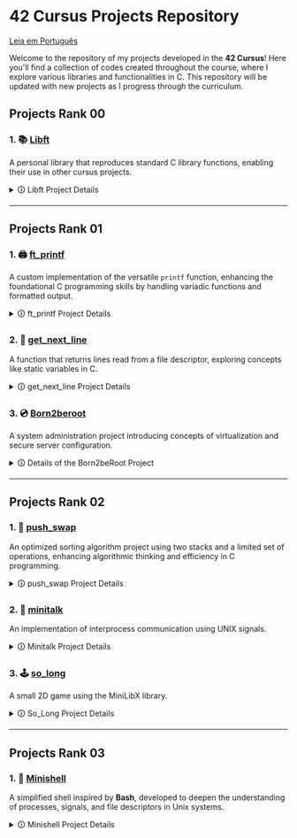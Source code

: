 # 42 Cursus Projects Repository

[Leia em Português](README.pt.md)

Welcome to the repository of my projects developed in the **42 Cursus**! Here you'll find a collection of codes created throughout the course, where I explore various libraries and functionalities in C. This repository will be updated with new projects as I progress through the curriculum.

## Projects Rank 00

### 1. 📚 [Libft](Libft)
   A personal library that reproduces standard C library functions, enabling their use in other cursus projects.

   <details>
     <summary> 🛈 Libft Project Details</summary>

   - **Objective**: Create a personal library, `libft.a`, containing various general-use functions, such as string manipulation, conversion, and memory handling.
   - **Implemented Functions**:

     | Function        | File              | Description                                                             |
     |-----------------|-------------------|-------------------------------------------------------------------------|
     | `ft_isalpha`    | `ft_isalpha.c`    | Checks if the character is alphabetic                                   |
     | `ft_isdigit`    | `ft_isdigit.c`    | Checks if the character is a digit                                      |
     | `ft_isalnum`    | `ft_isalnum.c`    | Checks if the character is alphanumeric                                 |
     | `ft_isascii`    | `ft_isascii.c`    | Checks if the character is in the ASCII table                           |
     | `ft_isprint`    | `ft_isprint.c`    | Checks if it's a printable character                                    |
     | `ft_strlen`     | `ft_strlen.c`     | Calculates the length of a string                                       |
     | `ft_memset`     | `ft_memset.c`     | Fills the bytes of a memory block with a constant value                 |
     | `ft_bzero`      | `ft_bzero.c`      | Fills the bytes of a memory block with zero                             |
     | `ft_memcpy`     | `ft_memcpy.c`     | Copies a memory block                                                   |
     | `ft_memmove`    | `ft_memmove.c`    | Copies a memory block, handling overlaps                                |
     | `ft_strlcpy`    | `ft_strlcpy.c`    | Copies a string                                                         |
     | `ft_strlcat`    | `ft_strlcat.c`    | Concatenates two strings                                                |
     | `ft_toupper`    | `ft_toupper.c`    | Converts a character to uppercase                                       |
     | `ft_tolower`    | `ft_tolower.c`    | Converts a character to lowercase                                       |
     | `ft_strchr`     | `ft_strchr.c`     | Searches for the first occurrence of a character in a string            |
     | `ft_strrchr`    | `ft_strrchr.c`    | Searches for the last occurrence of a character in a string             |
     | `ft_strncmp`    | `ft_strncmp.c`    | Compares two strings                                                    |
     | `ft_memchr`     | `ft_memchr.c`     | Searches for a byte in a memory block                                   |
     | `ft_memcmp`     | `ft_memcmp.c`     | Compares two memory blocks                                              |
     | `ft_strnstr`    | `ft_strnstr.c`    | Searches for a substring within another string, limited by length       |
     | `ft_atoi`       | `ft_atoi.c`       | Converts a string to an integer                                         |
     | `ft_calloc`     | `ft_calloc.c`     | Allocates and initializes memory                                        |
     | `ft_strdup`     | `ft_strdup.c`     | Duplicates a string                                                     |    
     | `ft_substr`     | `ft_substr.c`     | Creates a substring from a string                                       |
     | `ft_strjoin`    | `ft_strjoin.c`    | Concatenates two strings into a new string                              |
     | `ft_strtrim`    | `ft_strtrim.c`    | Removes specific characters from the start and end of a string          |
     | `ft_split`      | `ft_split.c`      | Splits a string into substrings using a delimiter                       |
     | `ft_itoa`       | `ft_itoa.c`       | Converts an integer to a string                                         |
     | `ft_strmapi`    | `ft_strmapi.c`    | Applies a function to each character in a string, creating a new string |
     | `ft_striteri`   | `ft_striteri.c`   | Applies a function to each character in a string                        |
     | `ft_putchar_fd` | `ft_putchar_fd.c` | Writes a character to a file descriptor                                 |
     | `ft_putstr_fd`  | `ft_putstr_fd.c`  | Writes a string to a file descriptor                                    |
     | `ft_putendl_fd` | `ft_putendl_fd.c` | Writes a string followed by a newline to a file descriptor              |
     | `ft_putnbr_fd`  | `ft_putnbr_fd.c`  | Writes an integer to a file descriptor                                  |

   - **Bonus Functions**:

     | Function        | File              | Description                                                             |
     |-----------------|-------------------|-------------------------------------------------------------------------|
     | `ft_lstnew`     | `ft_lstnew.c`     | Creates a new list element                                              |
     | `ft_lstadd_front` | `ft_lstadd_front.c` | Adds an element to the beginning of the list                         |
     | `ft_lstsize`    | `ft_lstsize.c`    | Calculates the size of the list                                         |
     | `ft_lstlast`    | `ft_lstlast.c`    | Returns the last element of the list                                    |
     | `ft_lstadd_back`| `ft_lstadd_back.c`| Adds an element to the end of the list                                  |
     | `ft_lstdelone`  | `ft_lstdelone.c`  | Removes and frees a list element                                        |
     | `ft_lstclear`   | `ft_lstclear.c`   | Clears and frees all elements of the list                               |
     | `ft_lstiter`    | `ft_lstiter.c`    | Iterates over the list and applies a function to each element           |
     | `ft_lstmap`     | `ft_lstmap.c`     | Creates a new list by applying a function to each element               |

   - **Project Norms**:
      - All functions are implemented following the 42 norminette.
      - Dynamically allocated memory is freed correctly.
      - Includes a `Makefile` to compile the library with various rules for cleaning, compiling with bonus functions, etc.
      - The `libft.h` header contains declarations for all the functions implemented in the library, making it easier to use and maintain.

   - **Makefile**:
      - The `Makefile` automates the compilation process for the `libft` library. It includes several rules that streamline building and cleaning up the library files:
      
         - **Rules**:
           - `make` or `make all`: Compiles all `.c` files listed in the source files section of the `Makefile` and generates the static library `libft.a`. This library can be linked to other projects in the cursus to utilize the functions implemented.
           - `make clean`: Deletes all object files (`.o` files) generated during compilation. This rule is useful to clear intermediate files without removing the final `libft.a` library.
           - `make fclean`: Performs a full clean, deleting both object files and the `libft.a` library. This rule is typically used when you want to remove all compiled files and start the build process from scratch.
           - `make re`: This rule is a shortcut that runs `make fclean` followed by `make all`, effectively rebuilding the library from scratch.

         - **Bonus Rule**:
           - `make bonus`: Compiles additional bonus functions and includes them in the `libft.a` library. These bonus functions provide additional functionality, such as handling linked lists (`ft_lst*` functions), which are often required in other                   projects of the cursus.

         - **Variables**:
           - `CC`: Specifies the compiler, usually `gcc`.
           - `CFLAGS`: Contains compiler flags (e.g., `-Wall -Wextra -Werror`), ensuring the code is compiled with strict error and warning checks in line with 42's norms.

         - The `Makefile` ensures that only modified `.c` files are recompiled, improving efficiency in development and debugging. It follows standard `Makefile` conventions, making it easy for any developer familiar with `Makefiles` to use.

        - **Example Usage**:
           - Run `make` to compile the library.
           - Use `make clean` or `make fclean` to remove intermediate files and the library.
           - Run `make bonus` to include bonus functions if needed.

   - **libft.h File**:
      - The `libft.h` file is the main header for the `libft` library. It contains:
        
         - **Function Declarations**: All functions implemented in `libft` are declared here. This allows other files that include `libft.h` to use these functions without needing to redeclare them.
         
         - **Required Libraries**: It includes essential standard libraries such as `<stdlib.h>`, `<unistd.h>`, and `<string.h>`, ensuring that the functions have access to standard C definitions and functionalities.
         
         - **Type and Structure Definitions**: Contains type definitions and structures (such as `t_list`), used for linked list manipulation in the bonus functions. The `t_list` structure, for example, is utilized in `ft_lst*` functions and is                      defined with members like `content` (to hold the node’s content) and `next` (to point to the next node).

      - **Example of the t_list Structure**:
        
        ```c
        typedef struct s_list
        {
            void            *content;
            struct s_list   *next;
        } t_list;
        ```

      - **Purpose**: The `libft.h` serves as a central location for all function declarations and necessary includes for the `libft` library. Once compiled, other projects can simply include `libft.h` to access all functions and structures provided by             the library.

      - **Usage**: Any file that wants to use `libft` functions can include `libft.h` with `#include "libft.h"`, making the entire library accessible with a single include line.
        
   </details>

   ---

## Projects Rank 01

### 1. 🖨️ [ft_printf](ft_printf) 
A custom implementation of the versatile `printf` function, enhancing the foundational C programming skills by handling variadic functions and formatted output.

<details>
  <summary> 🛈 ft_printf Project Details</summary>

- **Objective**: Develop a library, `libftprintf.a`, containing a custom version of the `printf` function, `ft_printf()`, to mimic the behavior of the standard C library function `printf`.

- **Implemented Features**:

  | Conversion   | Description                                                                                     |
  |--------------|-------------------------------------------------------------------------------------------------|
  | `%c`         | Prints a single character                                                                       |
  | `%s`         | Prints a string                                                                                 |
  | `%p`         | Prints a pointer address in hexadecimal format                                                  |
  | `%d`         | Prints a decimal (base 10) integer                                                              |
  | `%i`         | Prints an integer in base 10                                                                    |
  | `%u`         | Prints an unsigned decimal (base 10) number                                                     |
  | `%x`         | Prints a number in lowercase hexadecimal (base 16)                                              |
  | `%X`         | Prints a number in uppercase hexadecimal (base 16)                                              |
  | `%%`         | Prints a literal percent sign                                                                   |


- **Highlights**:
  - Utilizes variadic functions (`va_start`, `va_arg`, `va_end`) to handle a variable number of arguments.
  - Provides formatted output using minimal buffer management, adhering to the project constraints.
  - Fully compatible with `libft`, enabling its integration into future 42 projects.
  - The library is evaluated against the standard `printf` for accuracy and performance.

- **Project Norms**:
  - Code adheres strictly to the 42 norminette.
  - Memory allocated dynamically is appropriately freed, ensuring no memory leaks.
  - Includes a robust `Makefile` to compile the library with different rules.

- **Makefile**:
  - Automates the build process for the `ft_printf` library, ensuring simplicity and consistency.
  - **Rules**:
    - `make` or `make all`: Compiles the library `libftprintf.a`.
    - `make clean`: Removes object files (`.o`).
    - `make fclean`: Removes all compiled files, including `libftprintf.a`.
    - `make re`: Recompiles the project from scratch.
    - `make bonus`: Compiles and includes bonus functionalities if present.

- **Example Usage**:
  ```c
  #include "ft_printf.h"

  int main() {
      ft_printf("Hello, %s! The answer is %d.\n", "world", 42);
      return 0;
  }

- **Challenges and Learning**:
  - Understanding and implementing variadic functions in C.
  - Managing formatted string parsing and output.
  - Emulating the behavior of a widely-used standard library function.

</details>

### 2. 📄 [get_next_line](get_next_line)
A function that returns lines read from a file descriptor, exploring concepts like static variables in C.

<details>
  <summary> 🛈 get_next_line Project Details</summary>

- **Objective**: Develop the `get_next_line()` function that returns a line read from a file descriptor, including the newline character (`\n`) if present.

- **Requirements**:
  - Repeated calls to `get_next_line()` should allow reading the file line by line.
  - If there is nothing left to read or an error occurs, the function should return `NULL`.
  - It should work for both file reading and standard input (`stdin`).
  - The returned line should include the newline character unless the end of the file is reached and it doesn't end with `\n`.

- **Function Name and Files**:
  - Function: `get_next_line`
  - Files: `get_next_line.c`, `get_next_line_utils.c`, `get_next_line.h`

- **Parameters and Return Value**:
  - Parameters:
    - `fd`: the file descriptor to read from.
  - Return:
    - A string containing the read line, or `NULL` if there is nothing more to read or if an error occurred.

- **Allowed External Functions**:
  - `read`, `malloc`, `free`

- **Project Guidelines**:
  - The code must comply with the 42 *norminette*.
  - Dynamically allocated memory must be properly freed, with no leaks.

- **Challenges**:
  - Efficiently use static variables to store unprocessed data between calls.
  - Handle different buffer sizes and unpredictable behavior from file descriptors.

- **Prototype**:
  ```c
  char *get_next_line(int fd);

- **Bonus**:
   - Implementation that supports multiple file descriptors simultaneously.
   - Use only one static variable.

- **Example Usage**:
  ```c
  #include "get_next_line.h"
  #include <fcntl.h>
  #include <stdio.h>

  int main() {
    int fd = open("file.txt", O_RDONLY);
    char *line;

    while ((line = get_next_line(fd)) != NULL) {
        printf("%s", line);
        free(line);
    }
    close(fd);
    return 0;
  }

- **Important Considerations**:
   - Test with various `BUFFER_SIZE` values (e.g., 1, 42, 9999).
   - Ensure that the function reads only what is necessary to return each line.
   - Handle errors such as null pointers and invalid file descriptors.

</details> 

### 3. 💿 [Born2beroot](Born2beroot)

A system administration project introducing concepts of virtualization and secure server configuration.

<details>
  <summary> 🛈 Details of the Born2beRoot Project</summary>

- **Objective**: Create and configure a secure virtual machine using VirtualBox (or UTM) with the following characteristics:
  - Operating system: the latest stable version of Debian or Rocky.
  - Minimal service configuration, without a graphical interface.
  - Creation of at least two encrypted partitions using LVM.

- **Mandatory Configurations**

  - **Firewall**: Configure UFW (or firewalld for Rocky) to allow only connections on SSH port 4242.
  
  - **SSH**:
    - Service running on port 4242.
    - Prohibit SSH connections as root.
  
  - **Users and Groups**:
    - Create a user with your login and assign them to the `user42` and `sudo` groups.
    - Implement a strong password policy:
      - Expiration every 30 days.
      - Minimum of 10 characters, including an uppercase letter, a lowercase letter, and a number.
      - Warning 7 days before expiration.
      - Prohibit more than 3 identical consecutive characters.
  
  - **Sudo**:
    - Limit authentication attempts to 3.
    - Display a custom message in case of error.
    - Archive logs of all actions in `/var/log/sudo/`.
    - Enable TTY mode and restrict paths used by sudo.
  
  - **Hostname**: Must be set as `<login>42` and be modified during the evaluation.
  
  - **Monitoring Script**:
    - A `monitoring.sh` script that displays every 10 minutes information such as:
      - System architecture and kernel version.
      - Number of physical and virtual processors.
      - RAM and disk usage.
      - CPU utilization rate.
      - Last reboot date.
      - LVM status.
      - Number of active connections and logged users.
      - IPv4 and MAC addresses.
      - Number of commands executed with sudo.

- **Rules**:
  - It is necessary to configure and explain the `monitoring.sh` script during the defense.

</details>


---

## Projects Rank 02

### 1. 🧮 [push_swap](https://github.com/andrade950/42push_swap)
An optimized sorting algorithm project using two stacks and a limited set of operations, enhancing algorithmic thinking and efficiency in C programming.

<details>
  <summary> 🛈 push_swap Project Details</summary>

- **Objective**: Develop a program, `push_swap`, that sorts a stack of integers using the smallest number of predefined operations. The goal is to implement an efficient sorting algorithm while adhering to the project constraints.

- **Implemented Features**:  

  | Operação   | Descrição                                                                                   |
  |------------|---------------------------------------------------------------------------------------------|
  | `sa`       | Troca os dois primeiros elementos da pilha `a`                                              |
  | `sb`       | Troca os dois primeiros elementos da pilha `b`                                              |
  | `ss`       | Executa `sa` e `sb` simultaneamente                                                         |
  | `pa`       | Move o elemento do topo da pilha `b` para `a`                                               |
  | `pb`       | Move o elemento do topo da pilha `a` para `b`                                               |
  | `ra`       | Roda `a` (desloca todos os elementos para cima, o primeiro torna-se o último)               |
  | `rb`       | Roda `b` (desloca todos os elementos para cima, o primeiro torna-se o último)               |
  | `rr`       | Executa `ra` e `rb` simultaneamente                                                         |
  | `rra`      | Roda `a` ao contrário (desloca todos os elementos para baixo, o último torna-se o primeiro) |
  | `rrb`      | Roda `b` ao contrário (desloca todos os elementos para baixo, o último torna-se o primeiro) |
  | `rrr`      | Executa `rra` e `rrb` simultaneamente                                                       |

- **Highlights**:
  - Implements efficient sorting algorithms (e.g., Quick Sort, Radix Sort, or an optimized variation).
  - Utilizes two stacks (`a` and `b`) and a limited set of operations to achieve the desired sorting.
  - Ensures minimal operation count to meet benchmark requirements.
  - Manages memory dynamically and prevents leaks.
  - Error handling for invalid inputs (non-integer values, duplicates, overflow).

- **Project Norms**:
  - Code adheres strictly to the 42 norminette.
  - No global variables are used.
  - Implements a robust `Makefile` for compilation.

- **Makefile**:
  - Automates the build process for `push_swap`, ensuring consistency.
  - **Rules**:
    - `make` or `make all`: Compiles `push_swap`.
    - `make clean`: Removes object files (`.o`).
    - `make fclean`: Removes compiled files and executable.
    - `make re`: Recompiles the project from scratch.
    - `make bonus`: Compiles additional `checker` program.

- **Example Usage**:
  ```bash
  ./push_swap 2 1 3 6 5 8
  sa
  pb
  pb
  pb
  sa
  pa
  pa
  pa
  ```

- **Benchmark Requirements**:
  - Sorting **100 random numbers** in **≤ 700 operations**.
  - Sorting **500 random numbers** in **≤ 5500 operations**.

- **Challenges and Learning**:
  - Mastering sorting algorithms and optimizing them for minimal operations.
  - Implementing and managing a dual-stack system.
  - Handling input validation and error management in C.
  - Understanding time complexity and algorithm efficiency.

</details>

### 2. 📡 [minitalk](https://github.com/andrade950/42minitalk)
An implementation of interprocess communication using UNIX signals.

<details>
  <summary> 🛈 Minitalk Project Details</summary>

- **Objective**: Create a communication program between a client and a server using UNIX signals.

- **Functionality**:
  - The **server** must be started first and display its PID upon initialization.
  - The **client** receives the server's PID and the string to be sent as parameters.
  - The client sends the string to the server using only the `SIGUSR1` and `SIGUSR2` signals.
  - The server receives the string and quickly prints it to the standard output.
  - The server must be able to handle multiple clients without needing to restart.

- **Allowed Functions**:  
  | Function       | Description |
  |--------------|-------------|
  | `write`      | Writes to the standard output |
  | `ft_printf`  | Prints formatted messages |
  | `signal`     | Defines a signal handler |
  | `sigemptyset` | Initializes an empty signal set |
  | `sigaddset`  | Adds a signal to the set |
  | `sigaction`  | Defines actions for signals |
  | `kill`       | Sends signals to processes |
  | `getpid`     | Retrieves the current process PID |
  | `malloc`     | Allocates memory dynamically |
  | `free`       | Frees allocated memory |
  | `pause`      | Pauses the process until a signal is received |
  | `sleep`      | Suspends execution for a specified time |
  | `usleep`     | Suspends execution for a specified time in microseconds |
  | `exit`       | Terminates the program |

- **Project Guidelines**:
  - The code strictly follows the 42 **norminette** standard.
  - No memory leaks are allowed.
  - The client and server must be compiled separately and named `client` and `server`.
  - A `Makefile` must be provided to compile the files without relinking.

- **Makefile**:
  - Automates the compilation process for `minitalk`.
  - **Rules**:
    - `make` or `make all`: Compiles `client` and `server`.
    - `make clean`: Removes object files (`.o`).
    - `make fclean`: Removes compiled files and executables.
    - `make re`: Recompiles the project from scratch.

- **Usage Example**:
  ```bash
  # Start the server
  ./server
  # The server will display its PID, for example: 12345

  # Run the client to send a message to the server
  ./client 12345 "Hello, Minitalk!"
  ```

- **Challenges and Learning Outcomes**:
  - Understanding UNIX signals and IPC (Inter-Process Communication).
  - Implementing a robust and reliable communication protocol.
  - Ensuring data integrity during transmission without losses.
  - Efficiently handling processes and signals in C.

</details>

### 3. 🕹️ [so_long](https://github.com/andrade950/42so_long)
A small 2D game using the MiniLibX library.

<details>
  <summary> 🛈 So_Long Project Details</summary>

- **Objective**: Create a basic 2D game where a player collects items and reaches an exit while navigating a map.

- **Functionality**:
  - The game loads a map from a `.ber` file and renders it using MiniLibX.
  - The player must collect all collectibles before reaching the exit.
  - The player moves using **W, A, S, D** or arrow keys.
  - The game keeps track of the movement count and displays it in the terminal.
  - The map must follow specific formatting rules (walls, collectibles, exit, and player position).
  - The game window must close cleanly when pressing **ESC** or clicking the close button.

- **Allowed Functions**:  
  | Function       | Description |
  |--------------|-------------|
  | `open`, `close`, `read`, `write` | File handling and input/output |
  | `malloc`, `free` | Memory allocation |
  | `perror`, `strerror` | Error handling |
  | `exit` | Program termination |
  | Math library functions (`-lm`) | Mathematical calculations |
  | MiniLibX functions | Graphics rendering and event handling |
  | `ft_printf` (or custom equivalent) | Formatted output |

- **Project Guidelines**:
  - The code must follow the **42 Norm**.
  - No memory leaks are allowed.
  - A `Makefile` must be provided with the standard rules: `all`, `clean`, `fclean`, `re`, `bonus`.
  - The game must take as input a valid `.ber` map file.

- **Makefile**:
  - Automates the compilation process for `so_long`.
  - **Rules**:
    - `make` or `make all`: Compiles the project.
    - `make clean`: Removes object files (`.o`).
    - `make fclean`: Removes compiled files and executables.
    - `make re`: Recompiles the project from scratch.

- **Usage Example**:
  ```bash
  # Compile the game
  make
  
  # Run the game with a map file
  ./so_long maps/level1.ber
  ```

- **Map Format**:
  - The map must be composed of the following characters:
    - `0` → Empty space
    - `1` → Wall
    - `C` → Collectible
    - `E` → Exit
    - `P` → Player's starting position
  - Example of a valid `.ber` map:
    ```
    111111
    1P0C01
    100001
    1C0E01
    111111
    ```
  - The map must be **rectangular**, enclosed by walls, and contain **at least one exit, one collectible, and one player position**.

- **Bonus Features (if implemented)**:
  - Enemies that move and cause the player to lose when touched.
  - Animated sprites for better visuals.
  - Displaying the movement count directly in the game window.

- **Challenges and Learning Outcomes**:
  - Working with MiniLibX for graphics rendering.
  - Handling user inputs and event-driven programming.
  - Implementing a simple game loop and collision detection.
  - Managing memory efficiently and ensuring error-free execution.

</details>

---


## Projects Rank 03

### 1. 🐚 [Minishell](https://github.com/andrade950/42minishell)
A simplified shell inspired by **Bash**, developed to deepen the understanding of processes, signals, and file descriptors in Unix systems.

<details>
  <summary> 🛈 Minishell Project Details</summary>

- **Objective**:  
  Develop a minimalist command-line shell that mimics **Bash** behavior. The project explores process management, redirections, pipes, signals, and environment variables.

- **Program Name**: `minishell`

- **Authorized Functions**:  
  Includes but is not limited to:
  - `readline`, `add_history`, `printf`, `malloc`, `free`, `write`
  - `fork`, `execve`, `wait`, `waitpid`, `pipe`, `dup`, `dup2`
  - `signal`, `sigaction`, `kill`, `getcwd`, `chdir`, `stat`
  - `open`, `close`, `read`, `access`, `unlink`, `opendir`, `readdir`
  - `tcsetattr`, `tcgetattr`, `tgetent`, `tputs`, `getenv`
  - and more — covering the main Unix system calls used in shell development.

- **Description**:  
  The shell:
  - Displays a **prompt** and waits for user input.  
  - Maintains a **working history** of commands.  
  - Searches for executables using **PATH** or absolute/relative paths.  
  - Handles **environment variable expansion** (`$VAR`, `$?`).  
  - Implements **pipes (`|`)** to connect command outputs and inputs.  
  - Supports **redirections**:
    - `<` input redirection  
    - `>` output redirection  
    - `>>` append output redirection  
    - `<<` heredoc (reads until a specified delimiter)
  - Manages **signals** like Bash:
    - `Ctrl-C` → Displays a new prompt  
    - `Ctrl-D` → Exits the shell  
    - `Ctrl-\` → Ignored  
  - Handles **quotes** properly:
    - `'` (single quotes) prevent interpretation  
    - `"` (double quotes) allow `$` expansions but not other special characters  

- **Built-in Commands**:
  | Command | Description |
  |----------|-------------|
  | `echo [-n]` | Prints text to standard output |
  | `cd [path]` | Changes the current directory |
  | `pwd` | Prints the current working directory |
  | `export` | Adds or updates environment variables |
  | `unset` | Removes environment variables |
  | `env` | Displays all environment variables |
  | `exit` | Exits the shell |

- **Global Variable Policy**:
  - Only one global variable is allowed, used **exclusively** to store signal values.
  - No global structures or additional data may be stored globally.

- **Makefile**:
  - Must include standard rules: `NAME`, `all`, `clean`, `fclean`, `re`.
  - Compiles with `-Wall -Wextra -Werror`.
  - Uses the `libft` library for utility functions.

- **Example Usage**:
  ```bash
  $ ./minishell
  minishell$ echo "Hello, world!"
  Hello, world!
  minishell$ ls -l | grep minishell > output.txt
  minishell$ cat output.txt

- **Challenges and Learning Outcomes**:
   -Deep understanding of **process creation, signal handling**, and **file descriptor management**.
   -Parsing and tokenizing command input with correct syntax handling.
   -Implementing robust **error handling** and **memory management**.
   -Emulating Bash-like behavior within strict C and 42 norm constraints.

</details> 

